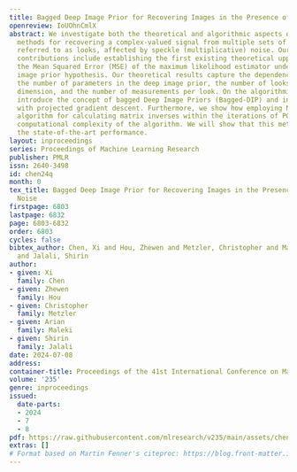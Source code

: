 ```yaml
---
title: Bagged Deep Image Prior for Recovering Images in the Presence of Speckle Noise
openreview: IoUOhnCmlX
abstract: We investigate both the theoretical and algorithmic aspects of likelihood-based
  methods for recovering a complex-valued signal from multiple sets of measurements,
  referred to as looks, affected by speckle (multiplicative) noise. Our theoretical
  contributions include establishing the first existing theoretical upper bound on
  the Mean Squared Error (MSE) of the maximum likelihood estimator under the deep
  image prior hypothesis. Our theoretical results capture the dependence of MSE upon
  the number of parameters in the deep image prior, the number of looks, the signal
  dimension, and the number of measurements per look. On the algorithmic side, we
  introduce the concept of bagged Deep Image Priors (Bagged-DIP) and integrate them
  with projected gradient descent. Furthermore, we show how employing Newton-Schulz
  algorithm for calculating matrix inverses within the iterations of PGD reduces the
  computational complexity of the algorithm. We will show that this method achieves
  the state-of-the-art performance.
layout: inproceedings
series: Proceedings of Machine Learning Research
publisher: PMLR
issn: 2640-3498
id: chen24q
month: 0
tex_title: Bagged Deep Image Prior for Recovering Images in the Presence of Speckle
  Noise
firstpage: 6803
lastpage: 6832
page: 6803-6832
order: 6803
cycles: false
bibtex_author: Chen, Xi and Hou, Zhewen and Metzler, Christopher and Maleki, Arian
  and Jalali, Shirin
author:
- given: Xi
  family: Chen
- given: Zhewen
  family: Hou
- given: Christopher
  family: Metzler
- given: Arian
  family: Maleki
- given: Shirin
  family: Jalali
date: 2024-07-08
address:
container-title: Proceedings of the 41st International Conference on Machine Learning
volume: '235'
genre: inproceedings
issued:
  date-parts:
  - 2024
  - 7
  - 8
pdf: https://raw.githubusercontent.com/mlresearch/v235/main/assets/chen24q/chen24q.pdf
extras: []
# Format based on Martin Fenner's citeproc: https://blog.front-matter.io/posts/citeproc-yaml-for-bibliographies/
---
```

